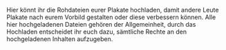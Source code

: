 Hier könnt ihr die Rohdateien eurer Plakate hochladen, damit andere Leute Plakate nach eurem Vorbild gestalten oder diese verbessern können.
Alle hier hochgeladenen Dateien gehören der Allgemeinheit, durch das Hochladen entscheidet ihr euch dazu, sämtliche Rechte an den hochgeladenen Inhalten aufzugeben.
